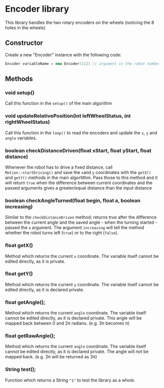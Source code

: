 # Encoder library
This library handles the two rotary encoders on the wheels (noticing the 8 holes in the wheels)
## Constructor
Create a new "Encoder" instance with the following code:
```c++
Encoder variableName = new Encoder(1|2) // argument is the robot number
```
## Methods
### void setup()
Call this function in the `setup()` of the main algorithm
### void updateRelativePosition(int leftWheelStatus, int rightWheelStatus)
Call this function in the `loop()` to read the encoders and update the `x`, `y` and `angle` variables.
### boolean checkDistanceDriven(float xStart, float yStart, float distance)
Whenever the robot has to drive a fixed distance, call `Motion::startDriving()` and save the `x`and `y` coordinates with the `getX()` and `getY()` methods in the main algortithm. Pass those to this method and it will return `true` when the difference between current coordinates and the passed arguments gives a greater/equal distance than the input distance
### boolean checkAngleTurned(float begin, float a, boolean increasing)
Similar to the `checkDistanceDriven` method; returns true after the difference between the current angle and the saved angle - when the turning started - passed the `a` argument. The argument `increasing` will tell the method whether the robot turns left (`true`) or to the right (`false`).
### float getX()
Method which returns the current `x` coordinate. The variable itself cannot be edited directly, as it is private.
### float getY()
Method which returns the current `y` coordinate. The variable itself cannot be edited directly, as it is declared private.
### float getAngle();
Method which returns the current `angle` coordinate. The variable itself cannot be edited directly, as it is declared private. This angle will be mapped back between 0 and 2&pi; radians. (e.g. 3&pi; becomes &pi;)
### float getRawAngle();
Method which returns the current `angle` coordinate. The variable itself cannot be edited directly, as it is declared private. The angle will *not* be mapped back. (e.g. 3&pi; will be returned as 3&pi;)
### String test();
Function which returns a String `"1"` to test the library as a whole.